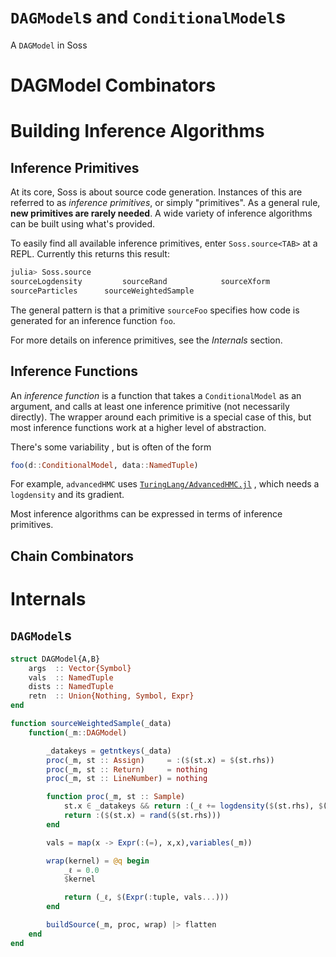 # `DAGModel`s and `ConditionalModel`s

A `DAGModel` in Soss

# DAGModel Combinators

# Building Inference Algorithms

## Inference Primitives

At its core, Soss is about source code generation. Instances of this are referred to as *inference primitives*, or simply "primitives". As a general rule, **new primitives are rarely needed**. A wide variety of inference algorithms can be built using what's provided.

To easily find all available inference primitives, enter `Soss.source<TAB>` at a REPL. Currently this returns this result:

```julia
julia> Soss.source
sourceLogdensity         sourceRand            sourceXform
sourceParticles      sourceWeightedSample
```

The general pattern is that a primitive `sourceFoo` specifies how code is generated for an inference function `foo`.

For more details on inference primitives, see the *Internals* section.

## Inference Functions

An *inference function* is a function that takes a `ConditionalModel` as an argument, and calls at least one inference primitive (not necessarily directly). The wrapper around each primitive is a special case of this, but most inference functions work at a higher level of abstraction.

There's some variability , but is often of the form

```julia
foo(d::ConditionalModel, data::NamedTuple)
```

For example, `advancedHMC` uses [`TuringLang/AdvancedHMC.jl`](https://github.com/TuringLang/AdvancedHMC.jl) , which needs a `logdensity` and its gradient.

Most inference algorithms can be expressed in terms of inference primitives.

## Chain Combinators

# Internals

## `DAGModel`s



```julia
struct DAGModel{A,B}
    args  :: Vector{Symbol}
    vals  :: NamedTuple
    dists :: NamedTuple
    retn  :: Union{Nothing, Symbol, Expr}
end
```



```julia
function sourceWeightedSample(_data)
    function(_m::DAGModel)

        _datakeys = getntkeys(_data)
        proc(_m, st :: Assign)     = :($(st.x) = $(st.rhs))
        proc(_m, st :: Return)     = nothing
        proc(_m, st :: LineNumber) = nothing

        function proc(_m, st :: Sample)
            st.x ∈ _datakeys && return :(_ℓ += logdensity($(st.rhs), $(st.x)))
            return :($(st.x) = rand($(st.rhs)))
        end

        vals = map(x -> Expr(:(=), x,x),variables(_m))

        wrap(kernel) = @q begin
            _ℓ = 0.0
            $kernel

            return (_ℓ, $(Expr(:tuple, vals...)))
        end

        buildSource(_m, proc, wrap) |> flatten
    end
end

```

